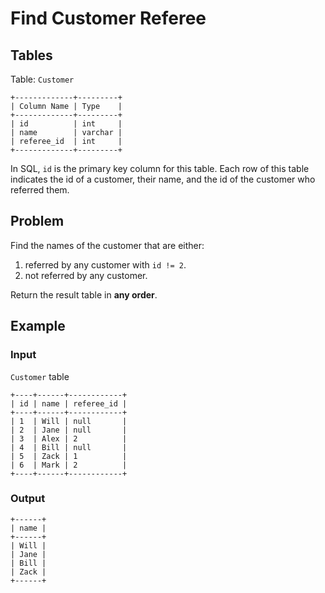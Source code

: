 # Find Customer Referee

## Tables

Table: `Customer`

```
+-------------+---------+
| Column Name | Type    |
+-------------+---------+
| id          | int     |
| name        | varchar |
| referee_id  | int     |
+-------------+---------+
```

In SQL, `id` is the primary key column for this table.
Each row of this table indicates the id of a customer, their name, and the id of
the customer who referred them.

## Problem

Find the names of the customer that are either:

1. referred by any customer with `id != 2`.
2. not referred by any customer.

Return the result table in **any order**.

## Example

### Input

`Customer` table

```
+----+------+------------+
| id | name | referee_id |
+----+------+------------+
| 1  | Will | null       |
| 2  | Jane | null       |
| 3  | Alex | 2          |
| 4  | Bill | null       |
| 5  | Zack | 1          |
| 6  | Mark | 2          |
+----+------+------------+
```

### Output

```
+------+
| name |
+------+
| Will |
| Jane |
| Bill |
| Zack |
+------+
```
